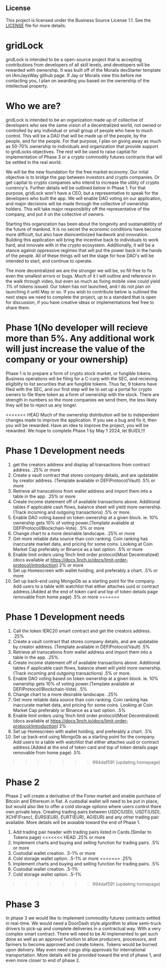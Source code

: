 ## License
This project is licensed under the Business Source License 1.1. See the [LICENSE](./LICENSE) file for more details.

# gridLock

gridLock is intended to be a open-source project that is accepting contributions from developers of all skill levels, and developers will be rewarded with ownership. It was built off of the Moralis dexStarter template on IAmJaysWay github page. If Jay or Moralis view this before me contacting you, I plan on awarding you based on the ownership of the intellectual property. 

# Who we are?

gridLock is intended to be an organization made up of collective of developers who see the same vision of a decentralized world, not owned or controlled by any individual or small group of people who have to much control. This will be a DAO that will be made up of the people, by the people, and for the people. For that purpose, I plan on giving away as much as 50-70% ownership to individuals and organization that provide support to gridLocks objectives. The rest will be used to raise capital for implementation of Phase 3 or a crypto commodity futures contracts that will be settled in the real world.

We will be the new foundation for the free market economy. Our inital objective is to bridge the gap between investors and crypto companies. Or get capital to crypto companies who intend to increase the utility of crypto currency's. Further details will be outlined below in Phase 1. For that purpose, gridLock won't have a CEO, but a representative to speak for the developers who built the app. We will enable DAO voting on our application, and major decisions will be made through the collective of ownership holders. This will take major responsiblity off the representative of the company, and put it on the collective of owners. 

Starting this organization has been about the longevity and sustainablitity of the future of mankind. It is no secret the economic conditions have become more difficult, but also have disincentivized hardwork and innovation. Building this application will bring the incentive back to individuals to work hard, and innovate with in the crypto ecosystem. Additionally, it will be a stance against oppressive regimes that will put the power back in the hands of the people. All of these things will set the stage for how DAO's will be intended to start, and continue to operate. 

The more decentralized we are the stronger we will be, so fill free to fix even the smallest errors or bugs. Much of it I will outline and reference in the walk through video, but even so much as fixing mobile view could yield .1% of tokens issued. Our token has not launched, and I do not plan on launching it until May or so. If you wish to contribute below is outlined the next steps we need to complete the project, up to a standard that is open for discussion, if you have creative ideas or implementations feel free to share them.

# Phase 1(No developer will recieve more than 5%. Any additional work will just increase the value of the company or your ownership)

Phase 1 is to prepare a form of crypto stock market, or fungible tokens. Business operations will be filing for a C-corp with the SEC, and recieving eligiblity to list securities that are fungible tokens. Thus far, 9 tokens have filed with the SEC, and our first step will be to set up a portal for crypto owners to file there token as a form of ownership with the stock. There are strength in numbers so the more companies we send them, the less likely they will be to reject us any longer. 

<<<<<<< HEAD
Much of the ownership distribution will be to independent changes made to improve the application. If you see a bug and fix it, then you will be rewarded. Have an idea to improve the project, you will be rewarded. We hope to complete Phase 1 by May 1 2024, let BUIDL!!!


# Phase 1 Development needs

1. get the creators address and display all transactions from contract address. 
    .25% or more
2. Create a vault contract that stores company details, and are updatable by creator address. (Template available in DEFIProtocol/Vault)
    .5% or more
3. Retrieve all transcations from wallet address and import them into a table in the app. 
    .25% or more
4. Create income statement off of available transactions above. Additional tables if applicable cash flows, balance sheet will yield more ownership. (Track incoming and outgoing transactions) 
    .5% or more.
5. Enable DAO voting based on token ownership at a given block. ie. 10% ownership gets 10% of voting power.(Template available at DEFIProtocol/Blockchain-Vote).
    .5% or more
6. Change chart to a more desirable landscape.
    .25% or more
7. Get more reliable data source than coin ranking. Coin ranking has inaccurate market data, and pricing for some coins. Looking at Coin Market Cap preferably or Binance as a last option.
    .5% or more
8. Enable limit orders using 1Inch limit order protocol(Most Decentralized)(docs available at https://docs.1inch.io/docs/limit-order-protocol/introduction)
    2% or more
9. Set up Homescreen with wallet holding, and preferably a chart.
    .5% or more
10. Set up back-end using MongoDb as a starting point for the company. Add users to a table with watchlist that either attaches uuid or contract address.(Added at the end of token card and top of token details page removable from home page)
    .5% or more
=======
# Phase 1 Development needs

1. Call the token IERC20 smart contract and get the creators address. 
    .25%
2. Create a vault contract that stores company details, and are updatable by creator address. (Template available in DEFIProtocol/Vault)
    .5%
3. Retrieve all transcations from wallet address and import them into a table in the app. 
    .25%.
4. Create income statement off of available transactions above. Additional tables if applicable cash flows, balance sheet will yield more ownership. (Track incoming and outgoing transactions) 
    .5% or more.
5. Enable DAO voting based on token ownership at a given block. ie. 10% ownership gets 10% of voting power.(Template available at DEFIProtocol/Blockchain-Vote).
    .5%
6. Change chart to a more desirable landscape.
    .25%
7. Get more reliable data source than coin ranking. Coin ranking has inaccurate market data, and pricing for some coins. Looking at Coin Market Cap preferably or Binance as a last option.
    .5%
8. Enable limit orders using 1Inch limit order protocol(Most Decentralized)(docs available at https://docs.1inch.io/docs/limit-order-protocol/introduction)
    2%
9. Set up Homescreen with wallet holding, and preferably a chart.
    .5%
10. Set up back-end using MongoDb as a starting point for the company. Add users to a table with watchlist that either attaches uuid or contract address.(Added at the end of token card and top of token details page removable from home page)
    .5%
>>>>>>> 994daf591 (updating homepage)

# Phase 2

Phase 2 will create a derivative of the Forex market and enable purchase of Bitcoin and Ethereum in fiat. A custodial wallet will need to be put in place, but would also like to offer a cold storage options where users control there own private keys.  Creating trading pairs between USDC(USD), USDT(USD), XCHF(Franc), EURS(EUR), EURT(EUR), AG(EUR) and any other trading pair available. More details will be avaiable toward the end of Phase 1.

1. Add trading pair header with trading pairs listed in Cards.(Similar to Tokens page)
<<<<<<< HEAD
    .25% or more
2. Implement charts and buying and selling function for trading pairs.
    .5% or more
3. Custodial wallet creation.
    .5-1% or more
4. Cold storage wallet option.
    .5-1% or more
=======
    .25%
2. Implement charts and buying and selling function for trading pairs.
    .5%
3. Custodial wallet creation.
    .5-1%
4. Cold storage wallet option.
    .5-1%
>>>>>>> 994daf591 (updating homepage)

# Phase 3

In phase 3 we would like to implement commodity futures contracts settled in real-time. We would need a DoorDash style algorithm to allow semi-truck drivers to pick-up and complete deliveries in a contractual way. With a very complex smart contract. There will need to be AI implemented to get such done as well as an approval function to allow producers, processors, and farmers to become approved and create tokens. Tokens would be burned upon delivery. May even need cargo ship approvals for international transportation. More details will be provided toward the end of phase 1, and even more closer to end of phase 2.

